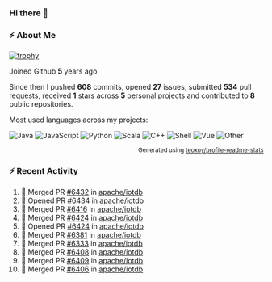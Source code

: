 ### Hi there 👋

### :zap: About Me

[![trophy](https://github-profile-trophy.vercel.app/?username=HTHou&theme=onedark)](https://github.com/ryo-ma/github-profile-trophy)
   
Joined Github **5** years ago.

Since then I pushed **608** commits, opened **27** issues, submitted **534** pull requests, received **1** stars across **5** personal projects and contributed to **8** public repositories.

Most used languages across my projects:

![Java](https://img.shields.io/static/v1?style=flat-square&label=%E2%A0%80&color=555&labelColor=%23b07219&message=Java%EF%B8%B194.4%25)
![JavaScript](https://img.shields.io/static/v1?style=flat-square&label=%E2%A0%80&color=555&labelColor=%23f1e05a&message=JavaScript%EF%B8%B11.4%25)
![Python](https://img.shields.io/static/v1?style=flat-square&label=%E2%A0%80&color=555&labelColor=%233572A5&message=Python%EF%B8%B10.7%25)
![Scala](https://img.shields.io/static/v1?style=flat-square&label=%E2%A0%80&color=555&labelColor=%23c22d40&message=Scala%EF%B8%B10.6%25)
![C++](https://img.shields.io/static/v1?style=flat-square&label=%E2%A0%80&color=555&labelColor=%23f34b7d&message=C%2B%2B%EF%B8%B10.6%25)
![Shell](https://img.shields.io/static/v1?style=flat-square&label=%E2%A0%80&color=555&labelColor=%2389e051&message=Shell%EF%B8%B10.4%25)
![Vue](https://img.shields.io/static/v1?style=flat-square&label=%E2%A0%80&color=555&labelColor=%2341b883&message=Vue%EF%B8%B10.3%25)
![Other](https://img.shields.io/static/v1?style=flat-square&label=%E2%A0%80&color=555&labelColor=%23ededed&message=Other%EF%B8%B11.2%25)

<p align="right"><sub>Generated using <a href="https://github.com/marketplace/actions/profile-readme-stats">teoxoy/profile-readme-stats</a></sub></p>


<!--![](https://github.com/HTHou/HTHou/blob/output/github-contribution-grid-snake.svg)-->

<!--![Haonan Hou's github stats](https://github-readme-stats.vercel.app/api?username=HTHou&count_private=true&show_icons=true&theme=onedark)-->

<!--![Haonan Hou's wakatime stats](https://github-readme-stats.vercel.app/api/wakatime?username=HTHou&layout=compact&theme=onedark)-->

<!--![Top Langs](https://github-readme-stats.vercel.app/api/top-langs/?username=HTHou&theme=onedark&layout=compact)-->

### :zap: Recent Activity
<!--START_SECTION:activity-->
1. 🎉 Merged PR [#6432](https://github.com/apache/iotdb/pull/6432) in [apache/iotdb](https://github.com/apache/iotdb)
2. 💪 Opened PR [#6434](https://github.com/apache/iotdb/pull/6434) in [apache/iotdb](https://github.com/apache/iotdb)
3. 🎉 Merged PR [#6416](https://github.com/apache/iotdb/pull/6416) in [apache/iotdb](https://github.com/apache/iotdb)
4. 🎉 Merged PR [#6424](https://github.com/apache/iotdb/pull/6424) in [apache/iotdb](https://github.com/apache/iotdb)
5. 💪 Opened PR [#6424](https://github.com/apache/iotdb/pull/6424) in [apache/iotdb](https://github.com/apache/iotdb)
6. 🎉 Merged PR [#6381](https://github.com/apache/iotdb/pull/6381) in [apache/iotdb](https://github.com/apache/iotdb)
7. 🎉 Merged PR [#6333](https://github.com/apache/iotdb/pull/6333) in [apache/iotdb](https://github.com/apache/iotdb)
8. 🎉 Merged PR [#6408](https://github.com/apache/iotdb/pull/6408) in [apache/iotdb](https://github.com/apache/iotdb)
9. 🎉 Merged PR [#6409](https://github.com/apache/iotdb/pull/6409) in [apache/iotdb](https://github.com/apache/iotdb)
10. 🎉 Merged PR [#6406](https://github.com/apache/iotdb/pull/6406) in [apache/iotdb](https://github.com/apache/iotdb)
<!--END_SECTION:activity-->

<!--
**HTHou/HTHou** is a ✨ _special_ ✨ repository because its `README.md` (this file) appears on your GitHub profile.

Here are some ideas to get you started:

- 🔭 I’m currently working on ...
- 🌱 I’m currently learning ...
- 👯 I’m looking to collaborate on ...
- 🤔 I’m looking for help with ...
- 💬 Ask me about ...
- 📫 How to reach me: ...
- 😄 Pronouns: ...
- ⚡ Fun fact: ...
-->
